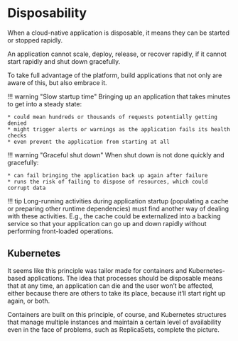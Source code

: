 # Disposability

When a cloud-native application is disposable, it means they can be started or stopped rapidly.

An application cannot scale, deploy, release, or recover rapidly, if it cannot start rapidly and shut down gracefully.

To take full advantage of the platform, build applications that not only are aware of this, but also embrace it.

!!! warning "Slow startup time"
    Bringing up an application that takes minutes to get into a steady state:
    
    * could mean hundreds or thousands of requests potentially getting denied
    * might trigger alerts or warnings as the application fails its health checks
    * even prevent the application from starting at all

!!! warning "Graceful shut down"
    When shut down is not done quickly and gracefully:

    * can fail bringing the application back up again after failure
    * runs the risk of failing to dispose of resources, which could corrupt data

!!! tip
    Long-running activities during application startup (populating a cache or preparing other runtime dependencies) must find another way of dealing with these activities. E.g., the cache could be externalized into a backing service so that your application can go up and down rapidly without performing front-loaded operations.

## Kubernetes

It seems like this principle was tailor made for containers and Kubernetes-based applications. The idea that processes should be disposable means that at any time, an application can die and the user won’t be affected, either because there are others to take its place, because it’ll start right up again, or both.

Containers are built on this principle, of course, and Kubernetes structures that manage multiple instances and maintain a certain level of availability even in the face of problems, such as ReplicaSets, complete the picture.
